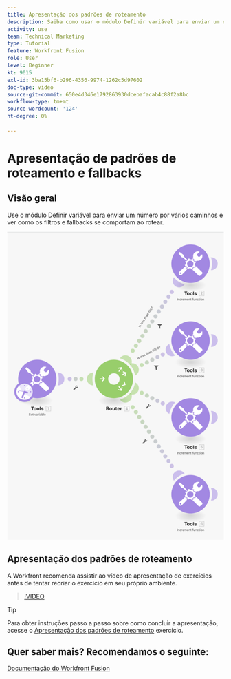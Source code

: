 ```yaml
---
title: Apresentação dos padrões de roteamento
description: Saiba como usar o módulo Definir variável para enviar um número por vários caminhos para ver como os filtros e fallbacks se comportam [!DNL Adobe Workfront Fusion].
activity: use
team: Technical Marketing
type: Tutorial
feature: Workfront Fusion
role: User
level: Beginner
kt: 9015
exl-id: 3ba15bf6-b296-4356-9974-1262c5d97602
doc-type: video
source-git-commit: 650e4d346e1792863930dcebafacab4c88f2a8bc
workflow-type: tm+mt
source-wordcount: '124'
ht-degree: 0%

---
```


# Apresentação de padrões de roteamento e fallbacks

## Visão geral

Use o módulo Definir variável para enviar um número por vários caminhos e ver como os filtros e fallbacks se comportam ao rotear.

![Uma imagem do cenário de Fusão](assets/universal-connectors-and-routing-7.png)

## Apresentação dos padrões de roteamento

A Workfront recomenda assistir ao vídeo de apresentação de exercícios antes de tentar recriar o exercício em seu próprio ambiente.

>[!VIDEO](https://video.tv.adobe.com/v/335274/?quality=12&learn=on)

>[!TIP]
>
>Para obter instruções passo a passo sobre como concluir a apresentação, acesse o [Apresentação dos padrões de roteamento](https://experienceleague.adobe.com/docs/workfront-learn/tutorials-workfront/fusion/exercises/routing-patterns.html?lang=en) exercício.


## Quer saber mais? Recomendamos o seguinte:

[Documentação do Workfront Fusion](https://experienceleague.adobe.com/docs/workfront/using/adobe-workfront-fusion/workfront-fusion-2.html?lang=en)
